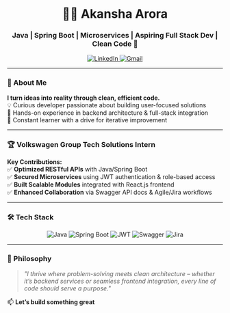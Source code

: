 <h1 align="center">👨‍💻 Akansha Arora</h1>
<h3 align="center">Java | Spring Boot | Microservices | Aspiring Full Stack Dev | Clean Code 🚀</h3>

<div align="center">
  <a href="https://www.linkedin.com/in/akansha-arora27/">
    <img src="https://img.shields.io/badge/LinkedIn-0A66C2?style=for-the-badge&logo=linkedin&logoColor=white" alt="LinkedIn"/>
  </a>
  <a href="mailto:aroraakansha2711@gmail.com">
    <img src="https://img.shields.io/badge/Gmail-EA4335?style=for-the-badge&logo=gmail&logoColor=white" alt="Gmail"/>
  </a>
</div>

---

### 🚀 About Me
**I turn ideas into reality through clean, efficient code.**  
💡 Curious developer passionate about building user-focused solutions  
🔧 Hands-on experience in backend architecture & full-stack integration  
🌱 Constant learner with a drive for iterative improvement  

---

### 🏆 Volkswagen Group Tech Solutions Intern  
**Key Contributions:**  
✅ **Optimized RESTful APIs** with Java/Spring Boot  
✅ **Secured Microservices** using JWT authentication & role-based access  
✅ **Built Scalable Modules** integrated with React.js frontend  
✅ **Enhanced Collaboration** via Swagger API docs & Agile/Jira workflows  

---

### 🛠️ Tech Stack
<div align="center">
  <!-- Backend -->
  <img src="https://img.shields.io/badge/Java-ED8B00?style=for-the-badge&logo=openjdk&logoColor=white" alt="Java"/>
  <img src="https://img.shields.io/badge/Spring_Boot-6DB33F?style=for-the-badge&logo=spring&logoColor=white" alt="Spring Boot"/>
  <img src="https://img.shields.io/badge/JWT-000000?style=for-the-badge&logo=jsonwebtokens&logoColor=white" alt="JWT"/>

  
  <!-- Tools -->
  <img src="https://img.shields.io/badge/Swagger-85EA2D?style=for-the-badge&logo=swagger&logoColor=black" alt="Swagger"/>
  <img src="https://img.shields.io/badge/Jira-0052CC?style=for-the-badge&logo=jira&logoColor=white" alt="Jira"/>
</div>

---

### 🌟 Philosophy  
> *"I thrive where problem-solving meets clean architecture – whether it’s backend services or seamless frontend integration, every line of code should serve a purpose."*  

📫 **Let’s build something great** 
